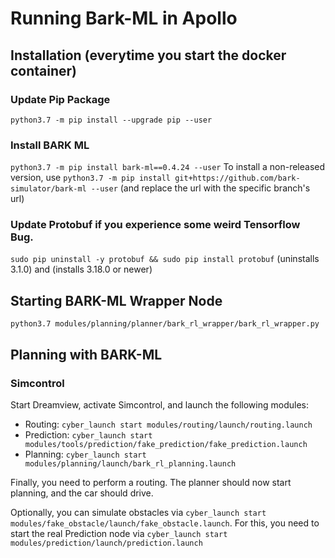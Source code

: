 # Running Bark-ML in Apollo

## Installation (everytime you start the docker container)
### Update Pip Package
`python3.7 -m pip install --upgrade pip --user`
### Install BARK ML
`python3.7 -m pip install bark-ml==0.4.24 --user`
To install a non-released version, use `python3.7 -m pip install git+https://github.com/bark-simulator/bark-ml --user` (and replace the url with the specific branch's url)
### Update Protobuf if you experience some weird Tensorflow Bug.
`sudo pip uninstall -y protobuf && sudo pip install protobuf` (uninstalls 3.1.0) and (installs 3.18.0 or newer)

## Starting BARK-ML Wrapper Node
`python3.7 modules/planning/planner/bark_rl_wrapper/bark_rl_wrapper.py`

## Planning with BARK-ML

### Simcontrol

Start Dreamview, activate Simcontrol, and launch the following modules:

- Routing: `cyber_launch start modules/routing/launch/routing.launch`
- Prediction: `cyber_launch start modules/tools/prediction/fake_prediction/fake_prediction.launch`
- Planning: `cyber_launch start modules/planning/launch/bark_rl_planning.launch`

Finally, you need to perform a routing. The planner should now start planning, and the car should drive.

Optionally, you can simulate obstacles via `cyber_launch start modules/fake_obstacle/launch/fake_obstacle.launch`. For this, you need to start the real Prediction node via `cyber_launch start modules/prediction/launch/prediction.launch`